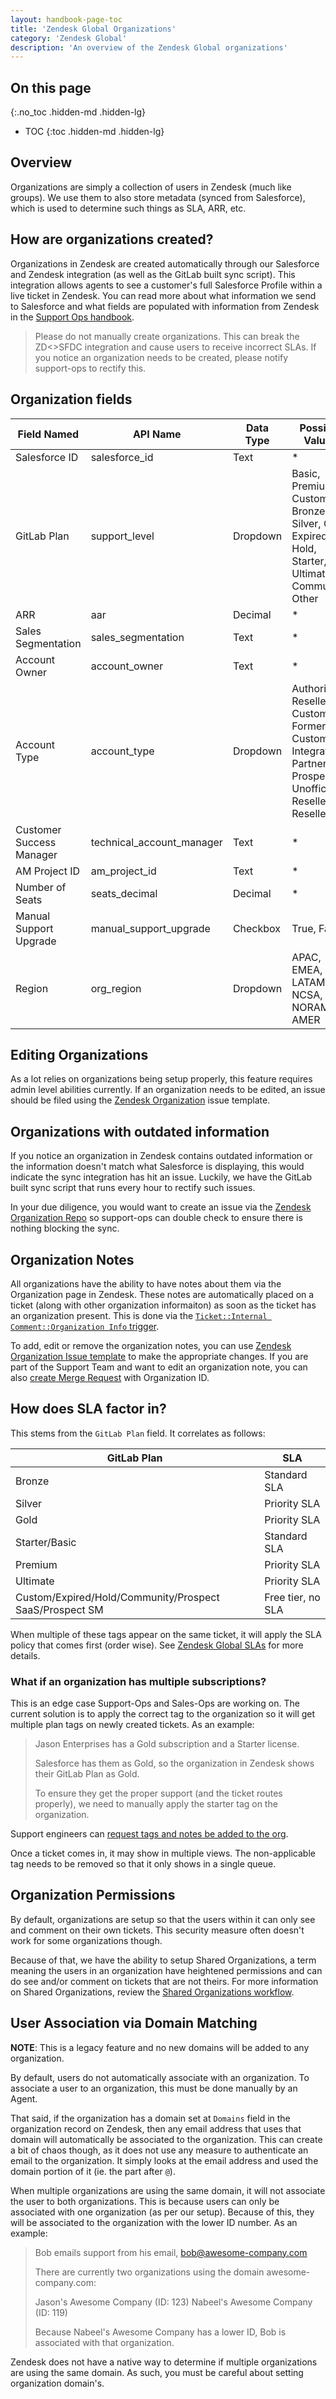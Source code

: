 ```yaml
---
layout: handbook-page-toc
title: 'Zendesk Global Organizations'
category: 'Zendesk Global'
description: 'An overview of the Zendesk Global organizations'
---
```


## On this page
{:.no_toc .hidden-md .hidden-lg}

- TOC
{:toc .hidden-md .hidden-lg}

## Overview

Organizations are simply a collection of users in Zendesk (much like groups). We
use them to also store metadata (synced from Salesforce), which is used to
determine such things as SLA, ARR, etc.

## How are organizations created?

Organizations in Zendesk are created automatically through our Salesforce and
Zendesk integration (as well as the GitLab built sync script). This integration
allows agents to see a customer's full Salesforce Profile within a live ticket
in Zendesk. You can read more about what information we send to Salesforce and
what fields are populated with information from Zendesk in the
[Support Ops handbook](zendesk_global_sync.html).

> Please do not manually create organizations. This can break the ZD<>SFDC
> integration and cause users to receive incorrect SLAs. If you notice an
> organization needs to be created, please notify support-ops to rectify this.

## Organization fields

| Field Named | API Name | Data Type | Possible Values |
|-------------|----------|-----------|-----------------|
| Salesforce ID | salesforce_id | Text | * |
| GitLab Plan | support_level | Dropdown | Basic, Premium, Custom, Bronze, Silver, Gold, Expired, Hold, Starter, Ultimate, Community, Other |
| ARR | aar | Decimal | * |
| Sales Segmentation | sales_segmentation | Text | * |
| Account Owner | account_owner | Text | * |
| Account Type | account_type | Dropdown | Authorized Reseller, Customer, Former Customer, Integrator, Partner, Prospect, Unofficial Reseller, Reseller |
| Customer Success Manager | technical_account_manager | Text     | * |
| AM Project ID | am_project_id | Text | * |
| Number of Seats | seats_decimal | Decimal | * |
| Manual Support Upgrade | manual_support_upgrade | Checkbox | True, False |
| Region | org_region | Dropdown | APAC, EMEA, LATAM, NCSA, NORAM, AMER |

## Editing Organizations

As a lot relies on organizations being setup properly, this feature requires
admin level abilities currently. If an organization needs to be edited, an issue
should be filed using the
[Zendesk Organization](https://gitlab.com/gitlab-com/support/support-ops/zendesk-global/organizations/-/issues/new)
issue template.

## Organizations with outdated information

If you notice an organization in Zendesk contains outdated information or the
information doesn't match what Salesforce is displaying, this would indicate the
sync integration has hit an issue. Luckily, we have the GitLab built sync script
that runs every hour to rectify such issues.

In your due diligence, you would want to create an issue via the
[Zendesk Organization Repo](https://gitlab.com/gitlab-com/support/support-ops/zendesk-global/organizations/-/issues/new)
so support-ops can double check to ensure there is nothing blocking the sync.

## Organization Notes

All organizations have the ability to have notes about them via the Organization
page in Zendesk. These notes are automatically placed on a ticket (along with
other organization informaiton) as soon as the ticket has an organization
present. This is done via the
[`Ticket::Internal Comment::Organization Info` trigger](https://gitlab.com/search?utf8=%E2%9C%93&search=id%3A+360015531940&group_id=2573624&project_id=20010334&scope=&search_code=true&snippets=false&repository_ref=master&nav_source=navbar).

To add, edit or remove the organization notes, you can use [Zendesk Organization Issue template](https://gitlab.com/gitlab-com/support/support-ops/zendesk-global/organizations/-/issues/new) to make the appropriate changes. If you are part of the Support Team and want to edit an organization note, you can also [create Merge Request](https://gitlab.com/gitlab-com/support/support-ops/zendesk-global/organizations/-/tree/master/organizations) with Organization ID.

## How does SLA factor in?

This stems from the `GitLab Plan` field. It correlates as follows:

| GitLab Plan | SLA |
|-------------|-----|
| Bronze | Standard SLA |
| Silver | Priority SLA |
| Gold | Priority SLA |
| Starter/Basic | Standard SLA |
| Premium | Priority SLA |
| Ultimate | Priority SLA |
| Custom/Expired/Hold/Community/Prospect SaaS/Prospect SM | Free tier, no SLA |

When multiple of these tags appear on the same ticket, it will apply the SLA
policy that comes first (order wise). See
[Zendesk Global SLAs](zendesk_global_slas.html) for more details.

### What if an organization has multiple subscriptions?

This is an edge case Support-Ops and Sales-Ops are working on. The current
solution is to apply the correct tag to the organization so it will get multiple
plan tags on newly created tickets. As an example:

> Jason Enterprises has a Gold subscription and a Starter license.
>
> Salesforce has them as Gold, so the organization in Zendesk shows their
> GitLab Plan as Gold.
>
> To ensure they get the proper support (and the ticket routes properly), we
> need to manually apply the starter tag on the organization.

Support engineers can
[request tags and notes be added to the org](https://gitlab.com/gitlab-com/support/support-ops/support-ops-project/-/issues/new?issuable_template=Add%20Zendesk%20Organization%20Notes%20or%20Tags%20Request).

Once a ticket comes in, it may show in multiple views. The non-applicable tag
needs to be removed so that it only shows in a single queue.

## Organization Permissions

By default, organizations are setup so that the users within it can only see and
comment on their own tickets. This security measure often doesn't work for some
organizations though.

Because of that, we have the ability to setup Shared Organizations, a term
meaning the users in an organization have heightened permissions and can do see
and/or comment on tickets that are not theirs. For more information on Shared
Organizations, review the
[Shared Organizations workflow](../workflows/shared_organizations.html).

## User Association via Domain Matching

**NOTE**: This is a legacy feature and no new domains will be added to any
organization.

By default, users do not automatically associate with an organization. To
associate a user to an organization, this must be done manually by an Agent.

That said, if the organization has a domain set at `Domains` field in the
organization record on Zendesk, then any email address that uses that domain
will automatically be associated to the organization. This can create a bit of
chaos though, as it does not use any measure to authenticate an email to the
organization. It simply looks at the email address and used the domain portion
of it (ie. the part after `@`).

When multiple organizations are using the same domain, it will not associate the
user to both organizations. This is because users can only be associated with
one organization (as per our setup). Because of this, they will be associated
to the organization with the lower ID number. As an example:

> Bob emails support from his email, bob@awesome-company.com
>
> There are currently two organizations using the domain awesome-company.com:
>
> Jason's Awesome Company (ID: 123)
> Nabeel's Awesome Company (ID: 119)
>
> Because Nabeel's Awesome Company has a lower ID, Bob is associated with that
> organization.

Zendesk does not have a native way to determine if multiple organizations are
using the same domain. As such, you must be careful about setting organization
domain's.
